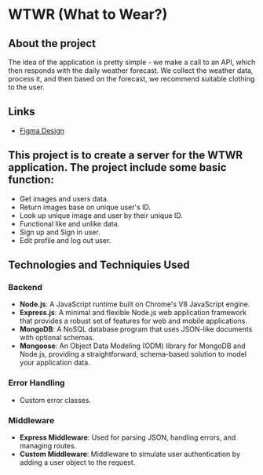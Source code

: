 # WTWR (What to Wear?)

## About the project

The idea of the application is pretty simple - we make a call to an API, which then responds with the daily weather forecast. We collect the weather data, process it, and then based on the forecast, we recommend suitable clothing to the user.

## Links

- [Figma Design](https://www.figma.com/file/DTojSwldenF9UPKQZd6RRb/Sprint-10%3A-WTWR)

## This project is to create a server for the WTWR application. The project include some basic function:
- Get images and users data.
- Return images base on unique user's ID.
- Look up unique image and user by their unique ID.
- Functional like and unlike data.
- Sign up and Sign in user.
- Edit profile and log out user.

## Technologies and Techniquies Used
### Backend
- **Node.js**: A JavaScript runtime built on Chrome's V8 JavaScript engine.
- **Express.js**: A minimal and flexible Node.js web application framework that provides a robust set of features for web and mobile applications.
- **MongoDB**: A NoSQL database program that uses JSON-like documents with optional schemas.
- **Mongoose**: An Object Data Modeling (ODM) library for MongoDB and Node.js, providing a straightforward, schema-based solution to model your application data.

### Error Handling
- Custom error classes.

### Middleware
- **Express Middleware**: Used for parsing JSON, handling errors, and managing routes.
- **Custom Middleware**: Middleware to simulate user authentication by adding a user object to the request.
